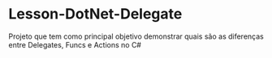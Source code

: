 # Lesson-DotNet-Delegate
Projeto que tem como principal objetivo demonstrar quais são as diferenças entre Delegates, Funcs e Actions no C#

